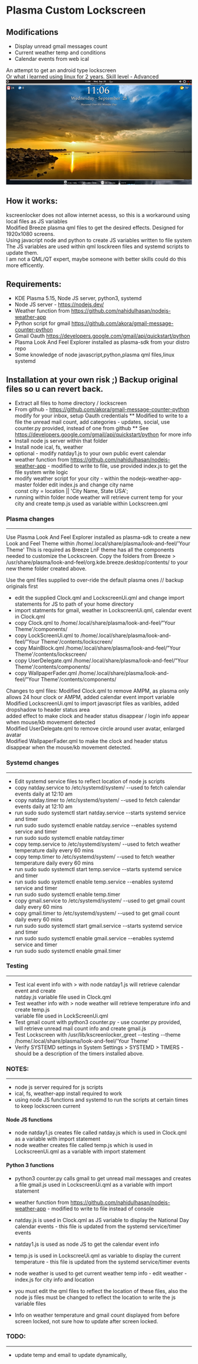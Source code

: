 # Plasma Custom Lockscreen

## Modifications
* Display unread gmail messages count
* Current weather temp and conditions
* Calendar events from web ical

An attempt to get an android type lockscreen <br/>
Or what i learned using linux for 2 years. Skill level - Advanced <br/>
![Image of Lockscreen](lock-screen1.png)

## How it works:
kscreenlocker does not allow internet acesss, so this is a workaround using local files as JS variables <br/>
Modified Breeze plasma qml files to get the desired effects. Designed for 1920x1080 screens. <br/>
Using javacript node and python to create JS variables written to file system <br/>
The JS variables are used within qml losckreen files and systemd scripts to update them. <br/>
I am not a QML/QT expert, maybe someone with better skills could do this more efficently.

## Requirements:
* KDE Plasma 5.15, Node JS server, python3, systemd
* Node JS server - https://nodejs.dev/
* Weather function from https://github.com/nahidulhasan/nodejs-weather-app
* Python script for gmail https://github.com/akora/gmail-message-counter-python
* Gmail Oauth https://developers.google.com/gmail/api/quickstart/python
* Plasma Look And Feel Explorer installed as plasma-sdk from your distro repo
* Some knowledge of node javascript,python,plasma qml files,linux systemd

## Installation at your own risk ;)  Backup original files so u can revert back.

* Extract all files to home directory / lockscreen
* From github - https://github.com/akora/gmail-message-counter-python modify for your inbox, setup Oauth credentials
   ** Modified to write to a file the unread mail count, add categories - updates, social, 
      use counter.py provided, instead of one from github
   ** See https://developers.google.com/gmail/api/quickstart/python for more info
* Install node js server within that folder
* Install node ical, fs, weather
* optional - modify natday1.js to your own public event calendar
* weather function from https://github.com/nahidulhasan/nodejs-weather-app - 
       modified to write to file, use provided index.js to get the file system write logic
* modify weather script for your city - 
   within the nodejs-weather-app-master folder edit index.js and change city name   
    const city = location || 'City Name, State USA';
* running within folder node weather will retrieve current temp for your city and create
   temp.js used as variable within Lockscreen.qml

### Plasma changes
_____________
Use Plasma Look And Feel Explorer installed as plasma-sdk to create a new Look and Feel Theme within 
/home/.local/share/plasma/look-and-feel/'Your Theme'
This is required as Breeze LnF theme has all the components needed to customize the Lockscreen.
Copy the folders from Breeze > /usr/share/plasma/look-and-feel/org.kde.breeze.desktop/contents/
to your new theme folder created above.

Use the qml files supplied to over-ride the default plasma ones // backup originals first
* edit the supplied Clock.qml and LockscreenUi.qml and change import statements for JS to path of your home directory
* import statments for gmail, weather in LockscreenUi.qml, calendar event in Clock.qml
* copy Clock.qml to /home/.local/share/plasma/look-and-feel/"Your Theme'/components/
* copy LockScreenUi.qml to /home/.local/share/plasma/look-and-feel/"Your Theme'/contents/lockscreen/
* copy MainBlock.qml  /home/.local/share/plasma/look-and-feel/"Your Theme'/contents/lockscreen/
* copy UserDelegate.qml /home/.local/share/plasma/look-and-feel/"Your Theme'/contents/components/
* copy WallpaperFader.qml  /home/.local/share/plasma/look-and-feel/"Your Theme'/contents/components/

Changes to qml files:
Modified Clock.qml to remove AMPM, as plasma only allows 24 hour clock or AMPM, added calendar event import variable <br/>
Modified LockscreenUi.qml to import javascript files as varibles, added dropshadow to header status area <br/>
  added effect to make clock and header status disappear / login info appear when mouse/kb movement detected <br/>
Modified UserDelegate.qml to remove circle around user avatar, enlarged avatar <br/>
Modified WallpaperFader.qml to make the clock and header status disappear when the mouse/kb movement detected.


### Systemd changes
_________
* Edit systemd service files to reflect location of node js scripts
* copy natday.service to /etc/systemd/system/       --used to fetch calendar events daily at 12:10 am
* copy natday.timer to /etc/systemd/system/         --used to fetch calendar events daily at 12:10 am
* run sudo sudo systemctl start natday.service      --starts systemd service and timer
* run sudo sudo systemctl enable natday.service     --enables systemd service and timer
* run sudo sudo systemctl enable natday.timer
* copy temp.service to /etc/systemd/system/        --used to fetch weather temperature daily every 60 mins
* copy temp.timer to /etc/systemd/system/          --used to fetch weather temperature daily every 60 mins
* run sudo sudo systemctl start temp.service       --starts systemd service and timer
* run sudo sudo systemctl enable temp.service      --enables systemd service and timer
* run sudo sudo systemctl enable temp.timer
* copy gmail.service to /etc/systemd/system/        --used to get gmail count daily every 60 mins
* copy gmail.timer to /etc/systemd/system/          --used to get gmail count daily every 60 mins
* run sudo sudo systemctl start gmail.service       --starts systemd service and timer
* run sudo sudo systemctl enable gmail.service      --enables systemd service and timer
* run sudo sudo systemctl enable gmail.timer

### Testing
___________
* Test ical event info with > with node natday1.js  will retrieve calendar event and create <br/>
   natday.js variable file used in Clock.qml
* Test weather info with > node weather will retrieve temperature info and create temp.js <br/>
  variable file used in LockScreenUi.qml
* Test gmail count with python3 counter.py - use counter.py provided, <br/>
    will retrieve unread mail count info and create gmail.js 
* Test Lockscreen with /usr/lib/kscreenlocker_greet --testing --theme /home/.local/share/plasma/look-and-feel/'Your Theme'
* Verify SYSTEMD settings in System Settings  > SYSTEMD > TIMERS  - should be a description of the timers installed above.

### NOTES:
____________
* node js server required for js scripts
* ical, fs, weather-app install required to work
* using node JS functions and systemd to run the scripts at certain times to keep lockscreen current
#### Node JS functions
* node natday1.js creates file called natday.js which is used in Clock.qml as a variable with import statement
* node weather creates file called temp.js which is used in LockscreenUi.qml as a variable with import statement

#### Python 3 functions
* python3 counter.py calls gmail to get unread mail messages and creates a file gmail.js  used in LockscreenUi.qml as a variable with import statement

* weather function from https://github.com/nahidulhasan/nodejs-weather-app - modified to write to file instead of console
* natday.js is used in Clock.qml as JS variable to display the National Day calendar events - 
    this file is updated from the systemd service/timer events
* natday1.js is used as node JS to get the calendar event info
* temp.js is used in LockscreeUi.qml as variable to display the current temperature  - 
    this file is updated from the systemd service/timer events
* node weather is used to get current weather temp info  - edit weather - index.js for city info and 
   location
* you must edit the qml files to reflect the location of these files, also the node js files must be changed 
    to reflect the location to write the js variable files
* Info on weather temperature and gmail count displayed from before screen locked, 
   not sure how to update after screen locked.

### TODO:
_________
* update temp and email to update dynamically,
